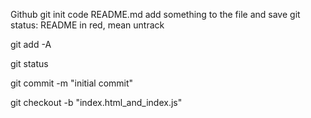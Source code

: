  Github
git init
 code README.md
   add something to the file and save
      git status: README in red, mean untrack


git add -A
 
git status


git commit -m "initial commit"


 git checkout -b "index.html_and_index.js"